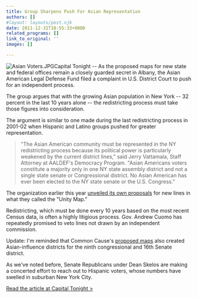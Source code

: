 ```yaml
---
title: Group Sharpens Push For Asian Representation
authors: []
#layout: layouts/post.njk
date: 2011-12-31T10:55:33+0000
related_programs: []
link_to_original: ''
images: []

---
```

![Asian Voters.JPG](/uploads/Asian%20Voters.JPG)Capital Tonight -- As the proposed maps for new state and federal offices remain a closely guarded secret in Albany, the Asian American Legal Defense Fund filed a complaint in U.S. District Court to push for an independent process.

The group argues that with the growing Asian population in New York -- 32 percent in the last 10 years alone -- the redistricting process must take those figures into consideration.

The argument is similar to one made during the last redistricting process in 2001-02 when Hispanic and Latino groups pushed for greater representation.

> "The Asian American community must be represented in the NY redistricting process because its political power is particularly weakened by the current district lines," said Jerry Vattamala, Staff Attorney at AALDEF's Democracy Program. "Asian Americans voters constitute a majority only in one NY state assembly district and not a single state senate or Congressional district. No Asian American has ever been elected to the NY state senate or the U.S. Congress."

The organization earlier this year [unveiled its own proposals](http://aaldef.org/unity-map.html) for new lines in what they called the "Unity Map."

Redistricting, which must be done every 10 years based on the most recent Census data, is often a highly litigious process. Gov. Andrew Cuomo has repeatedly promised to veto lines not drawn by an independent commission.

Update: I'm reminded that Common Cause's [proposed maps](http://www.citizensredistrictny.org/) also created Asian-influence districts for the ninth congressional and 16th Senate district.

As we've noted before, Senate Republicans under Dean Skelos are making a concerted effort to reach out to Hispanic voters, whose numbers have swelled in suburban New York City.

[Read the article at Capital Tonight >](https://www.capitaltonight.com/2011/12/group-sharpens-push-for-asian-representation/)